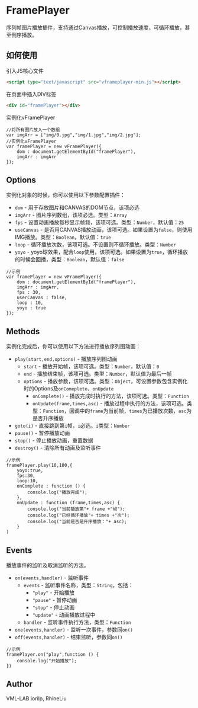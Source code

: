 # FramePlayer
序列帧图片播放插件，支持通过Canvas播放，可控制播放速度，可循环播放，甚至倒序播放。
## 如何使用
引入JS核心文件
```html
<script type="text/javascript" src="vframeplayer-min.js"></script>
 ```
在页面中插入DIV标签
```html
<div id="framePlayer"></div>
 ```
实例化vFramePlayer
```JS
//将所有图片放入一个数组
var imgArr = ["img/0.jpg","img/1.jpg","img/2.jpg"];
//实例化vFramePlayer
var framePlayer = new vFramePlayer({
    dom : document.getElementById("framePlayer"),
    imgArr : imgArr
});
```
## Options
实例化对象的时候，你可以使用以下参数配置插件：
- `dom` - 用于存放图片和CANVAS的DOM节点，该项必选
- `imgArr` - 图片序列数组，该项必选。类型：`Array`
- `fps` - 设置动画播放每秒显示帧频，该项可选。类型：`Number`，默认值：`25`
- `useCanvas` - 是否用CANVAS播放动画，该项可选。如果设置为`false`，则使用IMG播放。类型：`Boolean`，默认值：`true`
- `loop` - 循环播放次数，该项可选。不设置则不循环播放。类型：`Number`
- `yoyo` - yoyo球效果，配合`loop`使用，该项可选。如果设置为`true`，循环播放的时候会回播，类型：`Boolean`，默认值：`false`
```JS
//示例
var framePlayer = new vFramePlayer({
    dom : document.getElementById("framePlayer"),
    imgArr : imgArr,
    fps : 30,
    userCanvas : false,
    loop : 10,
    yoyo : true
});
```
## Methods
实例化完成后，你可以使用以下方法进行播放序列图动画：
- `play(start,end,options)` - 播放序列图动画
    - `start` - 播放开始帧，该项可选。类型：`Number`，默认值：`0`
    - `end` - 播放结束帧，该项可选。类型：`Number`，默认值为最后一帧
    - `options` - 播放参数，该项可选。类型：`Object`，可设置参数包含实例化时的Options及`onComeplete`、`onUpdate`
        - `onComplete()` - 播放完成时执行的方法，该项可选。类型：`Function`
        - `onUpdate(frame,times,asc)` - 播放过程中执行的方法，该项可选。类型：`Function`，回调中的`frame`为当前帧，`times`为已播放次数，`asc`为是否升序播放
- `goto(i)` - 直接跳到第`i`帧，`i`必选。`i`类型：`Number`
- `pause()` - 暂停播放动画
- `stop()` - 停止播放动画，重置数据
- `destroy()` - 清除所有动画及监听事件
```JS
//示例
framePlayer.play(10,100,{
    yoyo:true,
    fps:30,
    loop:10,
    onComplete : function () {
        console.log("播放完成");
    },
    onUpdate : function (frame,times,asc) {
        console.log("当前播放第"+ frame +"帧");
        console.log("已经循环播放"+ times +"次");
        console.log("当前是否是升序播放："+ asc);
    }
)
```
## Events
播放事件的监听及取消监听的方法。
- `on(events,handler)` - 监听事件
    - `events` - 监听事件名称，类型：`String`，包括：
        - `"play"` - 开始播放
        - `"pause"` - 暂停动画
        - `"stop"` - 停止动画
        - `"update"` - 动画播放过程中
    - `handler` - 监听事件执行方法，类型：`Function`
- `one(events,handler)` - 监听一次事件，参数同`on()`
- `off(events,handler)` - 结束监听，参数同`on()`
```JS
//示例
framePlayer.on("play",function () {
    console.log("开始播放");
})
```
## Author
VML-LAB iorilp, RhineLiu
